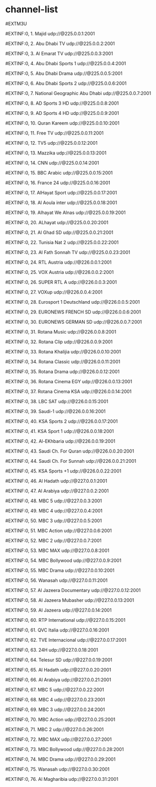 # channel-list
#EXTM3U

#EXTINF:0, 1. Majid
udp://@225.0.0.1:2001

#EXTINF:0, 2. Abu Dhabi TV
udp://@225.0.0.2:2001

#EXTINF:0, 3. Al Emarat TV
udp://@225.0.0.3:2001

#EXTINF:0, 4. Abu Dhabi Sports 1
udp://@225.0.0.4:2001

#EXTINF:0, 5. Abu Dhabi Drama
udp://@225.0.0.5:2001

#EXTINF:0, 6. Abu Dhabi Sports 2
udp://@225.0.0.6:2001

#EXTINF:0, 7. National Geographic Abu Dhabi
udp://@225.0.0.7:2001

#EXTINF:0, 8. AD Sports 3 HD
udp://@225.0.0.8:2001

#EXTINF:0, 9. AD Sports 4 HD
udp://@225.0.0.9:2001

#EXTINF:0, 10. Quran Kareem
udp://@225.0.0.10:2001

#EXTINF:0, 11. Free TV
udp://@225.0.0.11:2001

#EXTINF:0, 12. TV5
udp://@225.0.0.12:2001

#EXTINF:0, 13. Mazzika
udp://@225.0.0.13:2001

#EXTINF:0, 14. CNN
udp://@225.0.0.14:2001

#EXTINF:0, 15. BBC Arabic
udp://@225.0.0.15:2001

#EXTINF:0, 16. France 24
udp://@225.0.0.16:2001

#EXTINF:0, 17. AlHayat Sport
udp://@225.0.0.17:2001

#EXTINF:0, 18. Al Aoula inter
udp://@225.0.0.18:2001

#EXTINF:0, 19. Alhayat We Alnas
udp://@225.0.0.19:2001

#EXTINF:0, 20. ALhayat
udp://@225.0.0.20:2001

#EXTINF:0, 21. Al Ghad SD
udp://@225.0.0.21:2001

#EXTINF:0, 22. Tunisia Nat 2
udp://@225.0.0.22:2001

#EXTINF:0, 23. Al Fath Sonnah TV
udp://@225.0.0.23:2001

#EXTINF:0, 24. RTL Austria
udp://@226.0.0.1:2001

#EXTINF:0, 25. VOX Austria
udp://@226.0.0.2:2001

#EXTINF:0, 26. SUPER RTL A
udp://@226.0.0.3:2001

#EXTINF:0, 27. VOXup
udp://@226.0.0.4:2001

#EXTINF:0, 28. Eurosport 1 Deutschland
udp://@226.0.0.5:2001

#EXTINF:0, 29. EURONEWS FRENCH SD
udp://@226.0.0.6:2001

#EXTINF:0, 30. EURONEWS GERMAN SD
udp://@226.0.0.7:2001

#EXTINF:0, 31. Rotana Music
udp://@226.0.0.8:2001

#EXTINF:0, 32. Rotana Clip
udp://@226.0.0.9:2001

#EXTINF:0, 33. Rotana Khalijia
udp://@226.0.0.10:2001

#EXTINF:0, 34. Rotana Classic
udp://@226.0.0.11:2001

#EXTINF:0, 35. Rotana Drama
udp://@226.0.0.12:2001

#EXTINF:0, 36. Rotana Cinema EGY
udp://@226.0.0.13:2001

#EXTINF:0, 37. Rotana Cinema KSA
udp://@226.0.0.14:2001

#EXTINF:0, 38. LBC SAT
udp://@226.0.0.15:2001

#EXTINF:0, 39. Saudi-1
udp://@226.0.0.16:2001

#EXTINF:0, 40. KSA Sports 2
udp://@226.0.0.17:2001

#EXTINF:0, 41. KSA Sport 1
udp://@226.0.0.18:2001

#EXTINF:0, 42. Al-EKhbaria
udp://@226.0.0.19:2001

#EXTINF:0, 43. Saudi Ch. For Quran
udp://@226.0.0.20:2001

#EXTINF:0, 44. Saudi Ch. For Sunnah
udp://@226.0.0.21:2001

#EXTINF:0, 45. KSA Sports +1
udp://@226.0.0.22:2001

#EXTINF:0, 46. Al Hadath
udp://@227.0.0.1:2001

#EXTINF:0, 47. Al Arabiya
udp://@227.0.0.2:2001

#EXTINF:0, 48. MBC 5
udp://@227.0.0.3:2001

#EXTINF:0, 49. MBC 4
udp://@227.0.0.4:2001

#EXTINF:0, 50. MBC 3
udp://@227.0.0.5:2001

#EXTINF:0, 51. MBC Action
udp://@227.0.0.6:2001

#EXTINF:0, 52. MBC 2
udp://@227.0.0.7:2001

#EXTINF:0, 53. MBC MAX
udp://@227.0.0.8:2001

#EXTINF:0, 54. MBC Bollywood
udp://@227.0.0.9:2001

#EXTINF:0, 55. MBC Drama
udp://@227.0.0.10:2001

#EXTINF:0, 56. Wanasah
udp://@227.0.0.11:2001

#EXTINF:0, 57. Al Jazeera Documentary
udp://@227.0.0.12:2001

#EXTINF:0, 58. Al Jazeera Mubasher
udp://@227.0.0.13:2001

#EXTINF:0, 59. Al Jazeera
udp://@227.0.0.14:2001

#EXTINF:0, 60. RTP International
udp://@227.0.0.15:2001

#EXTINF:0, 61. QVC Italia
udp://@227.0.0.16:2001

#EXTINF:0, 62. TVE Internacional
udp://@227.0.0.17:2001

#EXTINF:0, 63. 24H
udp://@227.0.0.18:2001

#EXTINF:0, 64. Telesur SD
udp://@227.0.0.19:2001

#EXTINF:0, 65. Al Hadath
udp://@227.0.0.20:2001

#EXTINF:0, 66. Al Arabiya
udp://@227.0.0.21:2001

#EXTINF:0, 67. MBC 5
udp://@227.0.0.22:2001

#EXTINF:0, 68. MBC 4
udp://@227.0.0.23:2001

#EXTINF:0, 69. MBC 3
udp://@227.0.0.24:2001

#EXTINF:0, 70. MBC Action
udp://@227.0.0.25:2001

#EXTINF:0, 71. MBC 2
udp://@227.0.0.26:2001

#EXTINF:0, 72. MBC MAX
udp://@227.0.0.27:2001

#EXTINF:0, 73. MBC Bollywood
udp://@227.0.0.28:2001

#EXTINF:0, 74. MBC Drama
udp://@227.0.0.29:2001

#EXTINF:0, 75. Wanasah
udp://@227.0.0.30:2001

#EXTINF:0, 76. Al Magharibia
udp://@227.0.0.31:2001
